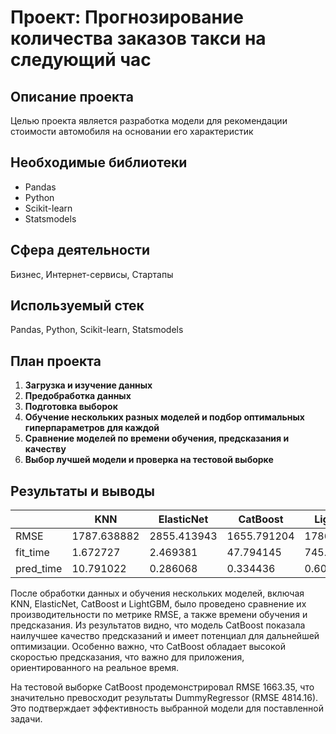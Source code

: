 # Проект: Прогнозирование количества заказов такси на следующий час

## Описание проекта
Целью проекта является разработка модели для рекомендации стоимости автомобиля на основании его характеристик

## Необходимые библиотеки
- Pandas
- Python
- Scikit-learn
- Statsmodels

## Сфера деятельности
Бизнес, Интернет-сервисы, Стартапы

## Используемый стек
Pandas, Python, Scikit-learn, Statsmodels

## План проекта
1. **Загрузка и изучение данных**
2. **Предобработка данных**
3. **Подготовка выборок**
4. **Обучение нескольких разных моделей и подбор оптимальных гиперпараметров для каждой**
5. **Сравнение моделей по времени обучения, предсказания и качеству**
6. **Выбор лучшей модели и проверка на тестовой выборке**

## Результаты и выводы

|     | KNN | ElasticNet | CatBoost | LightGBM |
| --- | --- | --- | --- | --- |
| RMSE | 1787.638882 | 2855.413943 | 1655.791204 | 1786.973806 |
| fit_time | 1.672727 | 2.469381 | 47.794145 | 745.198091 |
| pred_time | 10.791022 | 0.286068 | 0.334436 | 0.606840 |

После обработки данных и обучения нескольких моделей, включая KNN, ElasticNet, CatBoost и LightGBM, было проведено сравнение их производительности по метрике RMSE, а также времени обучения и предсказания. Из результатов видно, что модель CatBoost показала наилучшее качество предсказаний и имеет потенциал для дальнейшей оптимизации. Особенно важно, что CatBoost обладает высокой скоростью предсказания, что важно для приложения, ориентированного на реальное время.

На тестовой выборке CatBoost продемонстрировал RMSE 1663.35, что значительно превосходит результаты DummyRegressor (RMSE 4814.16). Это подтверждает эффективность выбранной модели для поставленной задачи.
